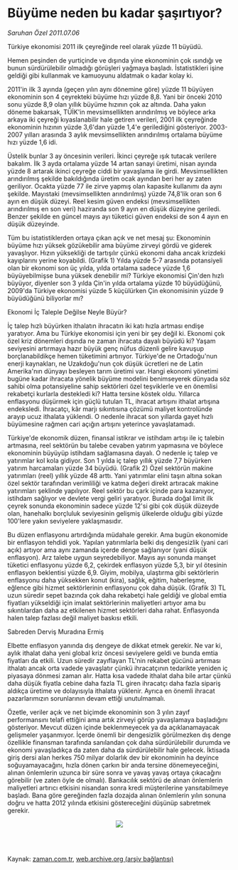 # Büyüme neden bu kadar şaşırtıyor?

*Saruhan Özel 2011.07.06*

<td class="columnist-detail">
<p>Türkiye ekonomisi 2011 ilk çeyreğinde reel olarak yüzde 11 büyüdü.</p>
<p>
<div id="haberMetinDiv">
<p>Hemen peşinden de yurtiçinde ve dışında yine ekonominin çok ısındığı ve bunun sürdürülebilir olmadığı görüşleri yağmaya başladı. İstatistikleri işine geldiği gibi kullanmak ve kamuoyunu aldatmak o kadar kolay ki.
<p>2011'in ilk 3 ayında (geçen yılın aynı dönemine göre) yüzde 11 büyüyen ekonominin son 4 çeyrekteki büyüme hızı yüzde 8,8. Yani bir önceki 2010 sonu yüzde 8,9 olan yıllık büyüme hızının çok az altında. Daha yakın döneme bakarsak, TÜİK'in mevsimsellikten arındırılmış ve böylece arka arkaya iki çeyreği kıyaslanabilir hale getiren verileri, 2001 ilk çeyreğinde ekonominin hızının yüzde 3,6'dan yüzde 1,4'e gerilediğini gösteriyor. 2003-2007 yılları arasında 3 aylık mevsimsellikten arındırılmış ortalama büyüme hızı yüzde 1,6 idi.
<p>Üstelik bunlar 3 ay öncesinin verileri. İkinci çeyreğe ışık tutacak verilere bakalım. İlk 3 ayda ortalama yüzde 14 artan sanayi üretimi, nisan ayında yüzde 8 artarak ikinci çeyreğe ciddi bir yavaşlama ile girdi. Mevsimsellikten arındırılmış şekilde bakıldığında üretim ocak ayından beri her ay zaten geriliyor. Ocakta yüzde 77 ile zirve yapmış olan kapasite kullanımı da aynı şekilde. Mayıstaki (mevsimsellikten arındırılmış) yüzde 74,8'lik oran son 6 ayın en düşük düzeyi. Reel kesim güven endeksi (mevsimsellikten arındırılmış en son veri) haziranda son 9 ayın en düşük düzeyine geriledi. Benzer şekilde en güncel mayıs ayı tüketici güven endeksi de son 4 ayın en düşük düzeyinde.
<p>Tüm bu istatistiklerden ortaya çıkan açık ve net mesaj şu: Ekonominin büyüme hızı yüksek gözükebilir ama büyüme zirveyi gördü ve giderek yavaşlıyor. Hızın yüksekliği de tartışılır çünkü ekonomi daha ancak krizdeki kayıplarını yerine koyabildi. (Grafik 1) Yılda yüzde 5-7 arasında potansiyeli olan bir ekonomi son üç yılda, yılda ortalama sadece yüzde 1,6 büyüyebilmişse buna yüksek denebilir mi? Türkiye ekonomisi Çin'den hızlı büyüyor, diyenler son 3 yılda Çin'in yılda ortalama yüzde 10 büyüdüğünü, 2009'da Türkiye ekonomisi yüzde 5 küçülürken Çin ekonomisinin yüzde 9 büyüdüğünü biliyorlar mı?
<p>Ekonomi İç Taleple Değilse Neyle Büyür?
<p>İç talep hızlı büyürken ithalatın ihracatın iki katı hızla artması endişe yaratıyor. Ama bu Türkiye ekonomisi için yeni bir şey değil ki. Ekonomi çok özel kriz dönemleri dışında ne zaman ihracata dayalı büyüdü ki? Yaşam seviyesini artırmaya hazır büyük genç nüfus düzenli gelire kavuşup borçlanabildikçe hemen tüketimini artırıyor. Türkiye'de ne Ortadoğu'nun enerji kaynakları, ne Uzakdoğu'nun çok düşük ücretleri ne de Latin Amerika'nın dünyayı besleyen tarım üretimi var. Hangi ekonomi yönetimi bugüne kadar ihracata yönelik büyüme modelini benimseyerek dünyada söz sahibi olma potansiyeline sahip sektörleri özel teşviklerle ve en önemlisi rekabetçi kurlarla destekledi ki? Hatta tersine köstek oldu. Yıllarca enflasyonu düşürmek için güçlü tutulan TL, ihracat artışını ithalat artışına endeksledi. İhracatçı, kâr marjı sıkıntısına çözümü maliyet kontrolünde arayıp ucuz ithalata yüklendi. O nedenle ihracat son yıllarda gayet hızlı büyümesine rağmen cari açığın artışını yeterince yavaşlatamadı.
<p>Türkiye'de ekonomik düzen, finansal istikrar ve istihdam artışı ile iç talebin artmasına, reel sektörün bu talebe cevaben yatırım yapmasına ve böylece ekonominin büyüyüp istihdam sağlamasına dayalı. O nedenle iç talep ve yatırımlar kol kola gidiyor. Son 1 yılda iç talep yıllık yüzde 7,7 büyürken yatırım harcamaları yüzde 34 büyüdü. (Grafik 2) Özel sektörün makine yatırımları (reel) yıllık yüzde 48 arttı. Yani yatırımlar elini taşın altına sokan özel sektör tarafından verimliliği ve katma değeri direkt artıracak makine yatırımları şeklinde yapılıyor. Reel sektör bu çark içinde para kazanıyor, istihdam sağlıyor ve devlete vergi geliri yaratıyor. Burada doğal limit ilk çeyrek sonunda ekonominin sadece yüzde 12'si gibi çok düşük düzeyde olan, hanehalkı borçluluk seviyesinin gelişmiş ülkelerde olduğu gibi yüzde 100'lere yakın seviyelere yaklaşmasıdır.
<p>Bu düzen enflasyonu artırdığında müdahale gerekir. Ama bugün ekonomide bir enflasyon tehdidi yok. Yapılan yatırımlarla belki dış dengesizlik (yani cari açık) artıyor ama aynı zamanda içerde denge sağlanıyor (yani düşük enflasyon). Arz talebe uygun seyredebiliyor. Mayıs ayı sonunda manşet tüketici enflasyonu yüzde 6,2, çekirdek enflasyon yüzde 5,3, bir yıl ötesinin enflasyon beklentisi yüzde 6,9. Giyim, mobilya, ulaştırma gibi sektörlerin enflasyonu daha yüksekken konut (kira), sağlık, eğitim, haberleşme, eğlence gibi hizmet sektörlerinin enflasyonu çok daha düşük. (Grafik 3) TL uzun süredir sepet bazında çok daha rekabetçi hale geldiği ve global emtia fiyatları yükseldiği için imalat sektörlerinin maliyetleri artıyor ama bu sıkıntılardan daha az etkilenen hizmet sektörleri daha rahat. Enflasyonda halen talep fazlası değil maliyet baskısı etkili.
<p>Sabreden Derviş Muradına Ermiş
<p>Elbette enflasyon yanında dış dengeye de dikkat etmek gerekir. Ne var ki, aylık ithalat daha yeni global kriz öncesi seviyelere geldi ve bunda emtia fiyatları da etkili. Uzun süredir zayıflayan TL'nin rekabet gücünü artırması ithalatı ancak orta vadede yavaşlatır çünkü ihracatçının tedarikte yeniden iç piyasaya dönmesi zaman alır. Hatta kısa vadede ithalat daha bile artar çünkü daha düşük fiyatla cebine daha fazla TL giren ihracatçı daha fazla sipariş aldıkça üretime ve dolayısıyla ithalata yüklenir. Ayrıca en önemli ihracat pazarlarımızın sorunlarının devam ettiği unutulmamalı.
<p>Özetle, veriler açık ve net biçimde ekonominin son 3 yılın zayıf performansını telafi ettiğini ama artık zirveyi görüp yavaşlamaya başladığını gösteriyor. Mevcut düzen içinde beklenmeyecek ya da açıklanamayacak gelişmeler yaşanmıyor. İçerde önemli bir dengesizlik görülmezken dış denge özellikle finansman tarafında sanılandan çok daha sürdürülebilir durumda ve ekonomi yavaşladıkça da zaten daha da sürdürülebilir hale gelecek. İktisada giriş dersi alan herkes 750 milyar dolarlık dev bir ekonominin ha deyince soğuyamayacağını, hızla dönen çarkın bir anda tersine dönemeyeceğini, alınan önlemlerin uzunca bir süre sonra ve yavaş yavaş ortaya çıkacağını görebilir (ve zaten öyle de olmalı). Bankacılık sektörü de alınan önlemlerin maliyetleri artırıcı etkisini nisandan sonra kredi müşterilerine yansıtabilmeye başladı. Bana göre gereğinden fazla dozajda alınan önlemlerin yılın sonuna doğru ve hatta 2012 yılında etkisini göstereceğini düşünüp sabretmek gerekir.
<p>
<p><p align="center"><img border="0" src="http://web.archive.org/web/20120112075827im_/http://medya.zaman.com.tr/2011/07/06/saruhan.jpg"/>
</p></p></p></p></p></p></p></p></p></p></p></p></p></p></div>
</p>


<p><br>
		 </br></p></td>

Kaynak: [zaman.com.tr](http://zaman.com.tr/yazar.do?yazino=1154795), [web.archive.org (arşiv bağlantısı)](http://web.archive.org/web/20120112075827/http://www.zaman.com.tr:80/yazar.do?yazino=1154795)
